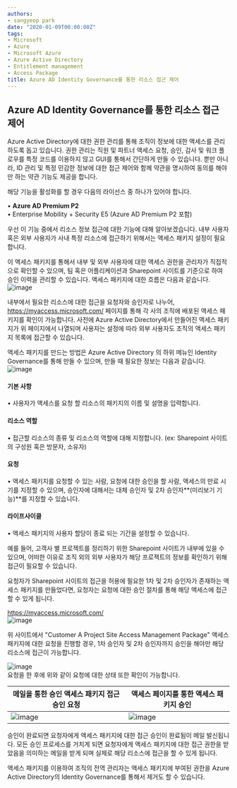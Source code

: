 ```yaml
---
authors:
- sangyeop park
date: "2020-01-09T00:00:00Z"
tags:
- Microsoft
- Azure
- Microsoft Azure
- Azure Active Directory
- Entitlement management
- Access Package
title: Azure AD Identity Governance를 통한 리소스 접근 제어
---
```


## Azure AD Identity Governance를 통한 리소스 접근 제어

Azure Active Directory에 대한 권한 관리를 통해 조직이 정보에 대한 액세스를 관리하도록 돕고 있습니다. 권한 관리는 직원 및 파트너 액세스 요청, 승인, 감사 및 워크 플로우를 특정 코드를 이용하지 않고 GUI를 통해서 간단하게 만들 수 있습니다.
뿐만 아니라, ID 관리 및 특정 민감한 정보에 대한 접근 제어와 함께 약관을 명시하여 동의를 해야만 하는 약관 기능도 제공을 합니다.

해당 기능을 활성화를 할 경우 다음의 라이선스 중 하나가 있어야 합니다.

•	**Azure AD Premium P2**  
•	Enterprise Mobility + Security E5 (Azure AD Premium P2 포함)


우선 이 기능 중에서 리소스 정보 접근에 대한 기능에 대해 알아보겠습니다.
내부 사용자 혹은 외부 사용자가 사내 특정 리소스에 접근하기 위해서는 액세스 패키지 설정이 필요합니다.

이 액세스 패키지를 통해서 내부 및 외부 사용자에 대한 액세스 권한을 관리자가 직접적으로 확인할 수 있으며, 팀 혹은 어플리케이션과 Sharepoint 사이트를 기준으로 하여 승인 이력을 관리할 수 있습니다.
액세스 패키지에 대한 흐름은 다음과 같습니다.  
![image](https://user-images.githubusercontent.com/58406083/71649330-2388f300-2d51-11ea-9d7e-9c6d39dd01b0.png)

내부에서 필요한 리소스에 대한 접근을 요청자와 승인자로 나누어, https://myaccess.microsoft.com/ 페이지를 통해 각 사의 조직에 배포된 액세스 패키지를 확인이 가능합니다.
사전에 Azure Active Directory에서 만들어진 액세스 패키지가 위 페이지에서 나열되며 사용자는 설정에 따라 외부 사용자도 조직의 액세스 패키지 목록에 접근할 수 있습니다.

액세스 패키지를 만드는 방법은 Azure Active Directory 의 하위 메뉴인 Identity Governance를 통해 만들 수 있으며, 만들 때 필요한 정보는 다음과 같습니다.  
![image](https://user-images.githubusercontent.com/58406083/71649332-2e438800-2d51-11ea-9e71-0d3b9279453e.png)

#### 기본 사항  

•	사용자가 액세스를 요청 할 리소스의 패키지의 이름 및 설명을 입력합니다.

#### 리소스 역할  

•	접근할 리소스의 종류 및 리소스의 역할에 대해 지정합니다. (ex: Sharepoint 사이트의 구성원 혹은 방문자, 소유자)

#### 요청  

•	액세스 패키지를 요청할 수 있는 사람, 요청에 대한 승인을 할 사람, 액세스의 만료 시기를 지정할 수 있으며, 
승인자에 대해서는 대체 승인자 및 2차 승인자**(미리보기 기능)**를 지정할 수 있습니다.

#### 라이프사이클  

•	액세스 패키지의 사용자 할당이 종료 되는 기간을 설정할 수 있습니다.

예를 들어, 고객사 별 프로젝트를 정리하기 위한 Sharepoint 사이트가 내부에 있을 수 있으며, 어떠한 이유로 조직 외의 외부 사용자가 해당 프로젝트의 정보를 확인하기 위해 접근이 필요할 수 있습니다. 

요청자가 Sharepoint 사이트의 접근을 허용에 필요한  1차 및 2차 승인자가 존재하는 액세스 패키지를 만들었다면,
요청자는 요청에 대한 승인 절차를 통해 해당 액세스에 접근할 수 있게 됩니다.

https://myaccess.microsoft.com/  
![image](https://user-images.githubusercontent.com/58406083/71649344-42878500-2d51-11ea-8418-d4cab458fd6a.png)

위 사이트에서 "Customer A Project Site Access Management Package" 액세스 패키지에 대한 요청을 진행할 경우, 1차 승인자 및 2차 승인자까지 승인을 해야만 해당 리소스에 접근이 가능합니다.  





![image](https://user-images.githubusercontent.com/58406083/71649346-4adfc000-2d51-11ea-9f70-840481127b24.png)  
요청을 한 후에 위와 같이 요청에 대한 상태 또한 확인이 가능합니다.

| 메일을 통한 승인 액세스 패키지 접근 승인 요청                | 액세스 페이지를 통한 액세스 패키지 승인                      |
| ------------------------------------------------------------ | ------------------------------------------------------------ |
| ![image](https://user-images.githubusercontent.com/58406083/71649364-72368d00-2d51-11ea-9d51-1c2ba63cc1e8.png) | ![image](https://user-images.githubusercontent.com/58406083/71649361-6945bb80-2d51-11ea-933a-a0fb2af54a61.png) |

승인이 완료되면 요청자에게 액세스 패키지에 대한 접근 승인이 완료됨이 메일 발신됩니다.
모든 승인 프로세스를 거치게 되면 요청자에게 액세스 패키지에 대한 접근 권한을 받았음을 의미하는 메일을 받게 되며 실제로 해당 리소스에 접근을 할 수 있게 됩니다.

액세스 패키지를 이용하여 조직의 전역 관리자는 액세스 패키지에 부여된 권한을 Azure Active Directory의 Identity Governance를 통해서 제거도 할 수 있습니다.
